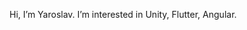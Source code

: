 Hi, I’m Yaroslav.
I’m interested in Unity, Flutter, Angular.


<!---
Yarik8706/Yarik8706 is a ✨ special ✨ repository because its `README.md` (this file) appears on your GitHub profile.
You can click the Preview link to take a look at your changes.
--->
